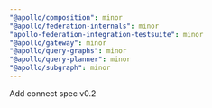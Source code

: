 ```yaml
---
"@apollo/composition": minor
"@apollo/federation-internals": minor
"apollo-federation-integration-testsuite": minor
"@apollo/gateway": minor
"@apollo/query-graphs": minor
"@apollo/query-planner": minor
"@apollo/subgraph": minor
---
```


Add connect spec v0.2
